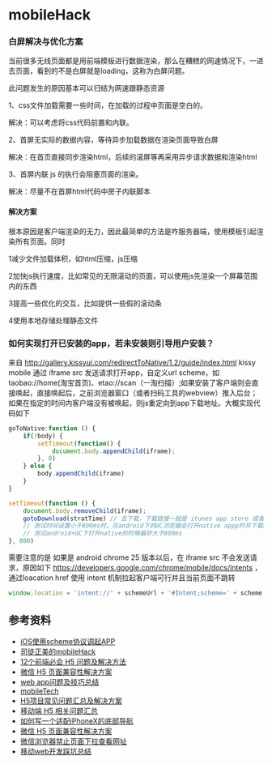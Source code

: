 # mobileHack



### 白屏解决与优化方案

当前很多无线页面都是用前端模板进行数据渲染，那么在糟糕的网速情况下，一进去页面，看到的不是白屏就是loading，这称为白屏问题。

此问题发生的原因基本可以归结为网速跟静态资源

1、css文件加载需要一些时间，在加载的过程中页面是空白的。

解决：可以考虑将css代码前置和内联。

2、首屏无实际的数据内容，等待异步加载数据在渲染页面导致白屏

解决：在首页直接同步渲染html，后续的滚屏等再采用异步请求数据和渲染html

3、首屏内联 js 的执行会阻塞页面的渲染。

解决：尽量不在首屏html代码中房子内联脚本

#### 解决方案

根本原因是客户端渲染的无力，因此最简单的方法是咋服务器端，使用模板引起渲染所有页面。同时

1减少文件加载体积，如html压缩，js压缩

2加快js执行速度，比如常见的无限滚动的页面，可以使用js先渲染一个屏幕范围内的东西

3提高一些优化的交互，比如提供一些假的滚动条

4使用本地存储处理静态文件



### 如何实现打开已安装的app，若未安装则引导用户安装？

来自  http://gallery.kissyui.com/redirectToNative/1.2/guide/index.html  kissy mobile 通过 iframe src 发送请求打开app，自定义url scheme，如taobao://home(淘宝首页)、etao://scan（一淘扫描）;如果安装了客户端则会直接唤起，直接唤起后，之前浏览器窗口（或者扫码工具的webview）推入后台；如果在指定的时间内客户端没有被唤起，则js重定向到app下载地址。大概实现代码如下

```javascript
goToNative:function () {
    if(!body) {
        setTimeout(function() {
            document.body.appendChild(iframe);
        }, 0)
    } else {
        body.appendChild(iframe)
    }
}

setTimeout(function () {
    document.body.removeChild(iframe);
    gotoDownload(stratTime) // 去下载，下载链接一般是 itunes app store 或者 apk 文件链接
   	// 测试时间设置小于800ms时，在android下的UC浏览器会打开native appp时并下载apk，
    // 测试android+UC下打开native的时候最好大于800ms
}, 800)
```

需要注意的是 如果是 android chrome 25 版本以后，在 iframe src 不会发送请求，原因如下 https://developers.google.com/chrome/mobile/docs/intents ，通过loacation href 使用 intent 机制拉起客户端可行并且当前页面不跳转

```javascript
window.location = 'intent://' + schemeUrl + '#Intent;scheme=' + scheme + ';package=' + self.package + ';end';
```







## 参考资料

- [iOS使用scheme协议调起APP](https://js8.in/2013/12/16/ios%E4%BD%BF%E7%94%A8schema%E5%8D%8F%E8%AE%AE%E8%B0%83%E8%B5%B7app/)
- [司徒正美的mobileHack](https://github.com/RubyLouvre/mobileHack)
- [12个前端必会 H5 问题及解决方法](https://github.com/suoyuesmile/suo-blog/blob/master/articals/h5/0003.md)
- [微信 H5 页面兼容性解决方案](https://mp.weixin.qq.com/s?__biz=Mzk0MDMwMzQyOA==&mid=2247490207&idx=1&sn=82e08108f953fa541304b8bfc318fb30&source=41#wechat_redirect)
- [web app问题及技巧总结](https://github.com/yunzhijia/front-end/blob/master/web%20app%E9%97%AE%E9%A2%98%E5%8F%8A%E6%8A%80%E5%B7%A7%E6%80%BB%E7%BB%93.md)
- [mobileTech](https://github.com/jtyjty99999/mobileTech)
- [H5项目常见问题汇总及解决方案](https://www.open-open.com/lib/view/open1449325854077.html)
- [移动端 H5 相关问题汇总](https://github.com/suoyuesmile/suo-blog/blob/master/articals/h5/0003.md)
- [如何写一个适配iPhoneX的底部导航](https://juejin.cn/post/6844903615304302600)
- [微信 H5 页面兼容性解决方案](https://mp.weixin.qq.com/s?__biz=Mzk0MDMwMzQyOA==&mid=2247490207&idx=1&sn=82e08108f953fa541304b8bfc318fb30&source=41#wechat_redirect)
- [微信浏览器禁止页面下拉查看网址](https://juejin.cn/post/6844903940190896135)
- [移动web开发踩坑总结](http://www.imooc.com/article/260139)

